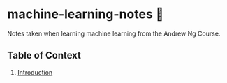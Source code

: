 # machine-learning-notes :robot:
Notes taken when learning machine learning from the Andrew Ng Course.

## Table of Context
1. [Introduction](https://github.com/waquidvp/machine-learning-notes/blob/master/Intoduction.md#intro)
